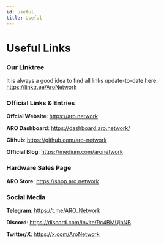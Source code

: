 ```yaml
---
id: useful
title: Useful
---
```


# Useful Links
### Our Linktree 
It is always a good idea to find all links update-to-date here: https://linktr.ee/AroNetwork

### Official Links & Entries
**Offcial Website**: https://aro.network

**ARO Dashboard**: https://dashboard.aro.network/

**Github**: https://github.com/aro-network

**Official Blog**: https://medium.com/aronetwork

### Hardware Sales Page
**ARO Store**: https://shop.aro.network

### Social Media
**Telegram**: https://t.me/ARO_Network

**Discord**: https://discord.com/invite/Rc4BMUjbNB

**Twitter/X**: https://x.com/AroNetwork




